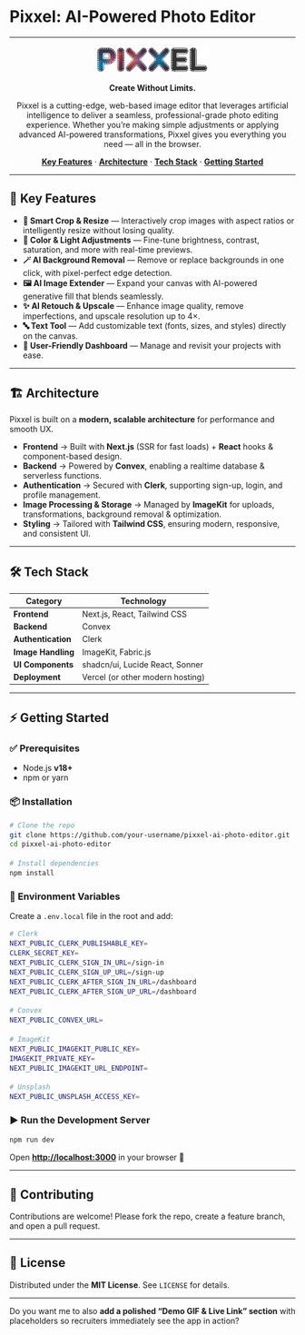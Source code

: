 # Pixxel: AI-Powered Photo Editor

---



<div align="center">
  <img src="public/pixxel-logo.png" alt="Pixxel Logo" width="200"/>
</div>  

<p align="center"><strong>Create Without Limits.</strong></p>  

<p align="center">
Pixxel is a cutting-edge, web-based image editor that leverages artificial intelligence to deliver a seamless, professional-grade photo editing experience. Whether you’re making simple adjustments or applying advanced AI-powered transformations, Pixxel gives you everything you need — all in the browser.
</p>  

<p align="center">
  <a href="#key-features"><strong>Key Features</strong></a> ·
  <a href="#architecture"><strong>Architecture</strong></a> ·
  <a href="#tech-stack"><strong>Tech Stack</strong></a> ·
  <a href="#getting-started"><strong>Getting Started</strong></a>
</p>  

---

## 🚀 Key Features

* **🎯 Smart Crop & Resize** — Interactively crop images with aspect ratios or intelligently resize without losing quality.
* **🎨 Color & Light Adjustments** — Fine-tune brightness, contrast, saturation, and more with real-time previews.
* **🪄 AI Background Removal** — Remove or replace backgrounds in one click, with pixel-perfect edge detection.
* **🖼️ AI Image Extender** — Expand your canvas with AI-powered generative fill that blends seamlessly.
* **✨ AI Retouch & Upscale** — Enhance image quality, remove imperfections, and upscale resolution up to 4×.
* **🔤 Text Tool** — Add customizable text (fonts, sizes, and styles) directly on the canvas.
* **📂 User-Friendly Dashboard** — Manage and revisit your projects with ease.

---

## 🏗️ Architecture

Pixxel is built on a **modern, scalable architecture** for performance and smooth UX.

* **Frontend** → Built with **Next.js** (SSR for fast loads) + **React** hooks & component-based design.
* **Backend** → Powered by **Convex**, enabling a realtime database & serverless functions.
* **Authentication** → Secured with **Clerk**, supporting sign-up, login, and profile management.
* **Image Processing & Storage** → Managed by **ImageKit** for uploads, transformations, background removal & optimization.
* **Styling** → Tailored with **Tailwind CSS**, ensuring modern, responsive, and consistent UI.

---

## 🛠️ Tech Stack

| Category           | Technology                       |
| ------------------ | -------------------------------- |
| **Frontend**       | Next.js, React, Tailwind CSS     |
| **Backend**        | Convex                           |
| **Authentication** | Clerk                            |
| **Image Handling** | ImageKit, Fabric.js              |
| **UI Components**  | shadcn/ui, Lucide React, Sonner  |
| **Deployment**     | Vercel (or other modern hosting) |

---

## ⚡ Getting Started

### ✅ Prerequisites

* Node.js **v18+**
* npm or yarn

### 📦 Installation

```bash
# Clone the repo
git clone https://github.com/your-username/pixxel-ai-photo-editor.git
cd pixxel-ai-photo-editor

# Install dependencies
npm install
```

### 🔑 Environment Variables

Create a `.env.local` file in the root and add:

```bash
# Clerk
NEXT_PUBLIC_CLERK_PUBLISHABLE_KEY=
CLERK_SECRET_KEY=
NEXT_PUBLIC_CLERK_SIGN_IN_URL=/sign-in
NEXT_PUBLIC_CLERK_SIGN_UP_URL=/sign-up
NEXT_PUBLIC_CLERK_AFTER_SIGN_IN_URL=/dashboard
NEXT_PUBLIC_CLERK_AFTER_SIGN_UP_URL=/dashboard

# Convex
NEXT_PUBLIC_CONVEX_URL=

# ImageKit
NEXT_PUBLIC_IMAGEKIT_PUBLIC_KEY=
IMAGEKIT_PRIVATE_KEY=
NEXT_PUBLIC_IMAGEKIT_URL_ENDPOINT=

# Unsplash
NEXT_PUBLIC_UNSPLASH_ACCESS_KEY=
```

### ▶️ Run the Development Server

```bash
npm run dev
```

Open **[http://localhost:3000](http://localhost:3000)** in your browser 🚀





---

## 🤝 Contributing

Contributions are welcome! Please fork the repo, create a feature branch, and open a pull request.

---

## 📜 License

Distributed under the **MIT License**. See `LICENSE` for details.

---

Do you want me to also **add a polished “Demo GIF & Live Link” section** with placeholders so recruiters immediately see the app in action?
